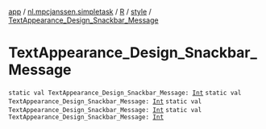 [app](../../../index.md) / [nl.mpcjanssen.simpletask](../../index.md) / [R](../index.md) / [style](index.md) / [TextAppearance_Design_Snackbar_Message](.)

# TextAppearance_Design_Snackbar_Message

`static val TextAppearance_Design_Snackbar_Message: `[`Int`](https://kotlinlang.org/api/latest/jvm/stdlib/kotlin/-int/index.html)
`static val TextAppearance_Design_Snackbar_Message: `[`Int`](https://kotlinlang.org/api/latest/jvm/stdlib/kotlin/-int/index.html)
`static val TextAppearance_Design_Snackbar_Message: `[`Int`](https://kotlinlang.org/api/latest/jvm/stdlib/kotlin/-int/index.html)
`static val TextAppearance_Design_Snackbar_Message: `[`Int`](https://kotlinlang.org/api/latest/jvm/stdlib/kotlin/-int/index.html)